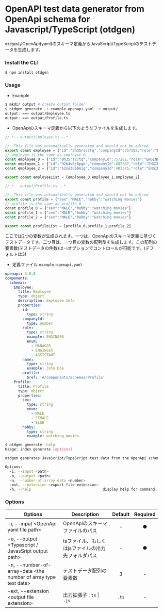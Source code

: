 # OpenAPI test data generator from OpenApi schema for Javascript/TypeScript (otdgen)

`otdgen`はOpenApi(yaml)のスキーマ定義からJavaScript/TypeScriptのテストデータを生成します。

### Install the CLI

```bash
$ npm install otdgen
```

### Usage

- Example
```bash
$ mkdir output # create output folder
$ otdgen generate -i example-openapi.yaml -o output/
output: ==> output/Employee.ts
output: ==> output/Profile.ts
```

- OpenApiのスキーマ定義から以下のようなファイルを生成します。

```ts
// *-- output/Employee.ts --*

//  This file was automatically generated and should not be edited.
export const employee = {"id":"8h35rsc7tq","companyId":757282,"role":"ENGINEER","name":"John Doe","profile":{"sex":"MALE","hobby":"watching movies"}}
// employee is the same as employee_0
const employee_0 = {"id":"8h35rsc7tq","companyId":757282,"role":"ENGINEER","name":"John Doe","profile":{"sex":"MALE","hobby":"watching movies"}}
const employee_1 = {"id":"92k4v6j6pgo","companyId":687567,"role":"ENGINEER","name":"John Doe","profile":{"sex":"MALE","hobby":"watching movies"}}
const employee_2 = {"id":"53so385bm1g","companyId":483375,"role":"ENGINEER","name":"John Doe","profile":{"sex":"MALE","hobby":"watching movies"}}

export const employeeList = [employee_0,employee_1,employee_2]

// *-- output/Profile.ts --*

//  This file was automatically generated and should not be edited.
export const profile = {"sex":"MALE","hobby":"watching movies"}
// profile is the same as profile_0
const profile_0 = {"sex":"MALE","hobby":"watching movies"}
const profile_1 = {"sex":"MALE","hobby":"watching movies"}
const profile_2 = {"sex":"MALE","hobby":"watching movies"}

export const profileList = [profile_0,profile_1,profile_2]

```

ここでは2つの変数が生成されます。一つは、OpenApiのスキーマ定義に基づくテストデータです。二つ目は、一つ目の変数の配列型を生成します。この配列の要素数(テストデータの件数)は`-n`オプションでコントロールが可能です。(デフォルトは3)

- 定義ファイル `example-openapi.yaml`
```yaml
openapi: 3.0.0
components:
  schemas:
    Employee:
      title: Employee
      type: object
      description: Employee Info
      properties:
        id:
          type: string
        companyId:
          type: number
        role:
          type: string
          example: ENGINEER
          enum:
            - MANAGER
            - ENGINEER
            - ASSISTANT
        name:
          type: string
          example: John Doe
        profile:
          $ref: '#/components/schemas/Profile'
    Profile:
      title: Profile
      type: object
      properties:
        sex:
          type: string
          enum:
            - MALE
            - FEMALE
            - ELSE
        hobby:
          type: string
          example: watching movies
```

```bash
$ otdgen generate -help
Usage: index generate [options]

otdgen generates JavaScript/TypeScript test data from the OpenApi schema file(yaml) to the folder specified by the argument.

Options:
  -i, --input <path>
  -o, --output <path>
  -n, --number-of-array-data <number>
  -ext, --extension <export file extension>
  -h, --help                                 display help for command
```

### Options

| Options | Description |  Default |Required
| --- | --- | :---: | :---: |
| -i, --input \<OpenApi yaml file path\> | OpenApiのスキーマファイルのパス | - |● |
| -o, --output \<Typescript / JavasSript output path\> | tsファイル、もしくはjsファイルの出力先フォルダパス | - |● |
| -n, --number-of-array-data \<the number of array type test data\> | テストデータ配列の要素数 | 3 | - |
| -ext, --extension \<output file extension\> | 出力拡張子 `.ts` \| `.js` | `.ts` | - |